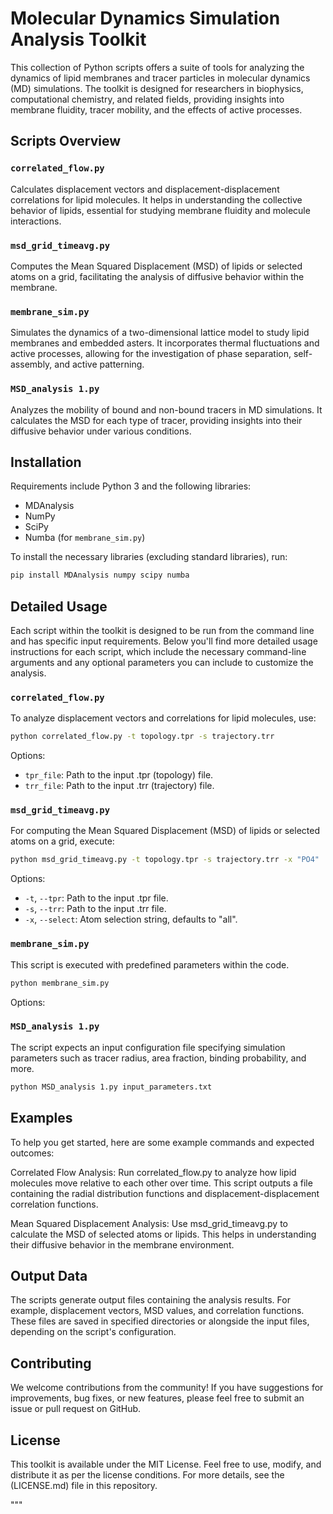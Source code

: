 # Molecular Dynamics Simulation Analysis Toolkit

This collection of Python scripts offers a suite of tools for analyzing the dynamics of lipid membranes and tracer particles in molecular dynamics (MD) simulations. The toolkit is designed for researchers in biophysics, computational chemistry, and related fields, providing insights into membrane fluidity, tracer mobility, and the effects of active processes.

## Scripts Overview

### `correlated_flow.py`
Calculates displacement vectors and displacement-displacement correlations for lipid molecules. It helps in understanding the collective behavior of lipids, essential for studying membrane fluidity and molecule interactions.

### `msd_grid_timeavg.py`
Computes the Mean Squared Displacement (MSD) of lipids or selected atoms on a grid, facilitating the analysis of diffusive behavior within the membrane.

### `membrane_sim.py`
Simulates the dynamics of a two-dimensional lattice model to study lipid membranes and embedded asters. It incorporates thermal fluctuations and active processes, allowing for the investigation of phase separation, self-assembly, and active patterning.

### `MSD_analysis 1.py`
Analyzes the mobility of bound and non-bound tracers in MD simulations. It calculates the MSD for each type of tracer, providing insights into their diffusive behavior under various conditions.

## Installation

Requirements include Python 3 and the following libraries:
- MDAnalysis
- NumPy
- SciPy
- Numba (for `membrane_sim.py`)

To install the necessary libraries (excluding standard libraries), run:

```bash
pip install MDAnalysis numpy scipy numba
```
## Detailed Usage

Each script within the toolkit is designed to be run from the command line and has specific input requirements. Below you'll find more detailed usage instructions for each script, which include the necessary command-line arguments and any optional parameters you can include to customize the analysis.

### `correlated_flow.py`
To analyze displacement vectors and correlations for lipid molecules, use:
```bash
python correlated_flow.py -t topology.tpr -s trajectory.trr
```
Options:
- `tpr_file`: Path to the input .tpr (topology) file.
- `trr_file`: Path to the input .trr (trajectory) file.

### `msd_grid_timeavg.py`
For computing the Mean Squared Displacement (MSD) of lipids or selected atoms on a grid, execute:
```bash
python msd_grid_timeavg.py -t topology.tpr -s trajectory.trr -x "PO4"
```
Options:
- `-t`, `--tpr`: Path to the input .tpr file.
- `-s`, `--trr`: Path to the input .trr file.
- `-x`, `--select`: Atom selection string, defaults to "all".

### `membrane_sim.py`
This script is executed with predefined parameters within the code.
```bash
python membrane_sim.py
```
Options:

### `MSD_analysis 1.py`
The script expects an input configuration file specifying simulation parameters such as tracer radius, area fraction, binding probability, and more.
```bash
python MSD_analysis 1.py input_parameters.txt
```
## Examples
To help you get started, here are some example commands and expected outcomes:

Correlated Flow Analysis: Run correlated_flow.py to analyze how lipid molecules move relative to each other over time. This script outputs a file containing the radial distribution functions and displacement-displacement correlation functions.

Mean Squared Displacement Analysis: Use msd_grid_timeavg.py to calculate the MSD of selected atoms or lipids. This helps in understanding their diffusive behavior in the membrane environment.

## Output Data
The scripts generate output files containing the analysis results. For example, displacement vectors, MSD values, and correlation functions. These files are saved in specified directories or alongside the input files, depending on the script's configuration.

## Contributing
We welcome contributions from the community! If you have suggestions for improvements, bug fixes, or new features, please feel free to submit an issue or pull request on GitHub.

## License

This toolkit is available under the MIT License. Feel free to use, modify, and distribute it as per the license conditions.
For more details, see the (LICENSE.md) file in this repository.




"""









